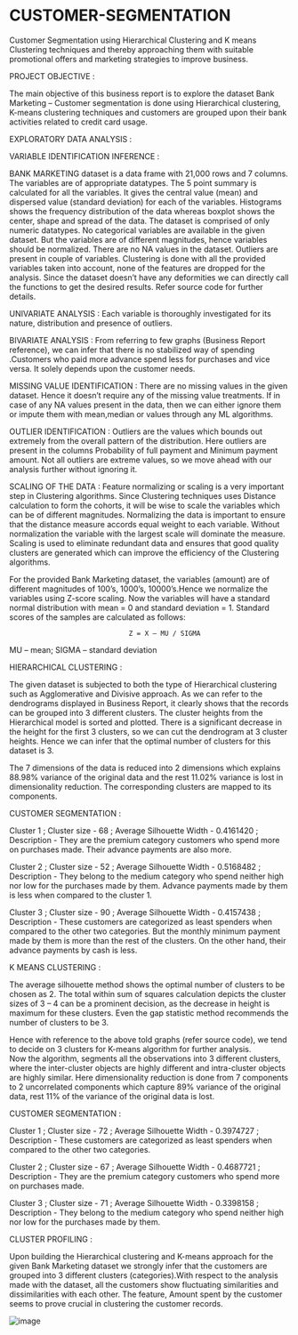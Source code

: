 # CUSTOMER-SEGMENTATION #

Customer Segmentation using Hierarchical Clustering and K means Clustering techniques and thereby approaching them with suitable promotional offers and marketing strategies to improve business.

PROJECT OBJECTIVE : 

The main objective of this business report is to explore the dataset Bank Marketing – Customer segmentation is done using Hierarchical clustering, K-means clustering techniques and customers are grouped upon their bank activities related to credit card usage. 

EXPLORATORY DATA ANALYSIS : 

VARIABLE IDENTIFICATION INFERENCE : 

BANK MARKETING dataset is a data frame with 21,000 rows and 7 columns. The variables are of appropriate datatypes. The 5 point summary is calculated for all the variables. It gives the central value (mean) and dispersed value (standard deviation) for each of the variables. Histograms shows the frequency distribution of the data whereas boxplot shows the center, shape and spread of the data. The dataset is comprised of only numeric datatypes. No categorical variables are available in the given dataset. But the variables are of different magnitudes, hence variables should be normalized. There are no NA values in the dataset. Outliers are present in couple of variables. Clustering is done with all the provided variables taken into account, none of the features are dropped for the analysis. Since the dataset doesn’t have any deformities we can directly call the functions to get the desired results. Refer source code for further details. 


UNIVARIATE ANALYSIS : Each variable is thoroughly investigated for its nature, distribution and presence of outliers.

BIVARIATE ANALYSIS : From referring to few graphs (Business Report reference), we can infer that there is no stabilized way of spending .Customers who paid more advance spend less for purchases and vice versa. It solely depends upon the customer needs.  

MISSING VALUE IDENTIFICATION : There are no missing values in the given dataset. Hence it doesn’t require any of the missing value treatments. If in case of any NA values present in the data, then we can either ignore them or impute them with mean,median or values through any ML algorithms.

OUTLIER IDENTIFICATION : Outliers are the values which bounds out extremely from the overall pattern of the distribution. 
Here outliers are present in the columns Probability of full payment and Minimum payment amount. Not all outliers are extreme values, so we move ahead with our analysis further without ignoring it. 

SCALING OF THE DATA : Feature normalizing or scaling is a very important step in Clustering algorithms. Since Clustering techniques uses Distance calculation to form the cohorts, it will be wise to scale the variables which can be of different magnitudes. Normalizing the data is important to ensure that the distance measure accords equal weight to each variable. Without normalization the variable with the largest scale will dominate the measure. Scaling is used to eliminate redundant data and ensures that good quality clusters are generated which can improve the efficiency of the Clustering algorithms. 

For the provided Bank Marketing dataset, the variables (amount) are of different magnitudes of 100’s, 1000’s, 10000’s.Hence we normalize the variables using Z-score scaling. Now the variables will have a standard normal distribution with mean = 0 and standard deviation = 1. Standard scores of the samples are calculated as follows: 
                                  
                                  Z = X – MU / SIGMA 
                                  
MU – mean; SIGMA – standard deviation 

HIERARCHICAL CLUSTERING : 

The given dataset is subjected to both the type of Hierarchical clustering such as Agglomerative and Divisive approach. As we can refer to the dendrograms displayed in Business Report, it clearly shows that the records can be grouped into 3 different clusters. The cluster heights from the Hierarchical model is sorted and plotted. There is a significant decrease in the height for the first 3 clusters, so we can cut the dendrogram at 3 cluster heights. Hence we can infer that the optimal number of clusters for this dataset is 3. 

The 7 dimensions of the data is reduced into 2 dimensions which explains 88.98% variance of the original data and the rest 11.02% variance is lost in dimensionality reduction. The corresponding clusters are mapped to its components. 


CUSTOMER SEGMENTATION : 

Cluster 1 ; Cluster size -	68 ; Average Silhouette Width - 0.4161420 ; Description -	They are the premium category customers who spend more on purchases made. Their advance payments are also more. 

Cluster 2 ; Cluster size - 52 ; Average Silhouette Width - 0.5168482 ; Description - They belong to the medium category who spend neither high nor low for the purchases made by them. Advance payments made by them is less when compared to the cluster 1. 
 
Cluster 3 ; Cluster size - 90 ; Average Silhouette Width - 0.4157438 ; Description - These customers are categorized as least spenders when compared to the other two categories. But the monthly minimum payment made by them is more than the rest of the clusters. On the other hand, their advance payments by cash is less. 


K MEANS CLUSTERING :

The average silhouette method shows the optimal number of clusters to be chosen as 2. The total within sum of squares calculation depicts the cluster sizes of 3 – 4 can be a prominent decision, as the decrease in height is maximum for these clusters. Even the gap statistic method recommends the number of clusters to be 3.

Hence with reference to the above told graphs (refer source code), we tend to decide on 3 clusters for K-means algorithm for further analysis.  
Now the algorithm, segments all the observations into 3 different clusters, where the inter-cluster objects are highly different and intra-cluster objects are highly similar. Here dimensionality reduction is done from 7 components to 2 uncorrelated components which capture 89% variance of the original data, rest 11% of the variance of the original data is lost.  

CUSTOMER SEGMENTATION : 

Cluster 1 ; Cluster size -	72 ; Average Silhouette Width - 0.3974727  ; Description -	These customers are categorized as least spenders when compared to the other two categories.

Cluster 2 ; Cluster size - 67  ; Average Silhouette Width - 0.4687721  ; Description - They are the premium category customers who spend more on purchases made.  
 
Cluster 3 ; Cluster size - 71  ; Average Silhouette Width - 0.3398158  ; Description - They belong to the medium category who spend neither high nor low for the purchases made by them. 


CLUSTER PROFILING : 

Upon building the Hierarchical clustering and K-means approach for the given Bank Marketing dataset we strongly infer that the customers are grouped into 3 different clusters (categories).With respect to the analysis made with the dataset, all the customers show fluctuating similarities and dissimilarities with each other. The feature, Amount spent by the customer seems to prove crucial in clustering the customer records. 

![image](https://user-images.githubusercontent.com/81927278/185218456-8a033ae7-5bfc-4968-9b3a-626aabd4f4c2.png)






